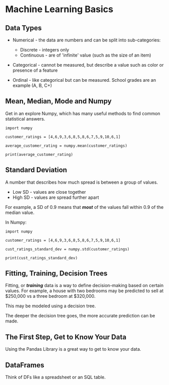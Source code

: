 # Machine Learning Basics

## Data Types

- Numerical - the data are numbers and can be split into sub-categories:
  - Discrete - integers only
  - Continuous - are of 'infinite' value (such as the size of an item)

- Categorical - cannot be measured, but describe a value such as color or presence of a feature

- Ordinal - like categorical but can be measured. School grades are an example (A, B, C+)

## Mean, Median, Mode and Numpy

Get in an explore Numpy, which has many useful methods to find common statistical answers. 

```
import numpy

customer_ratings = [4,6,9,3,6,8,5,8,6,7,5,9,10,6,1]

average_customer_rating = numpy.mean(customer_ratings)

print(average_customer_rating)
```

## Standard Deviation

A number that describes how much spread is between a group of values.
- Low SD - values are close together
- High SD - values are spread further apart

For example, a SD of 0.9 means that ___most___ of the values fall within 0.9 of the median value.

In Numpy:
```
import numpy

customer_ratings = [4,6,9,3,6,8,5,8,6,7,5,9,10,6,1]

cust_ratings_standard_dev = numpy.std(customer_ratings)

print(cust_ratings_standard_dev)
```

## Fitting, Training, Decision Trees

Fitting, or ___training___ data is a way to define decision-making based on certain values. For example, a house with two bedrooms may be predicted to sell 
at $250,000 vs a three bedroom at $320,000. 

This may be modeled using a decision tree.

The deeper the decision tree goes, the more accurate prediction can be made. 

## The First Step, Get to Know Your Data

Using the Pandas Library is a great way to get to know your data. 

## DataFrames

Think of DFs like a spreadsheet or an SQL table. 



